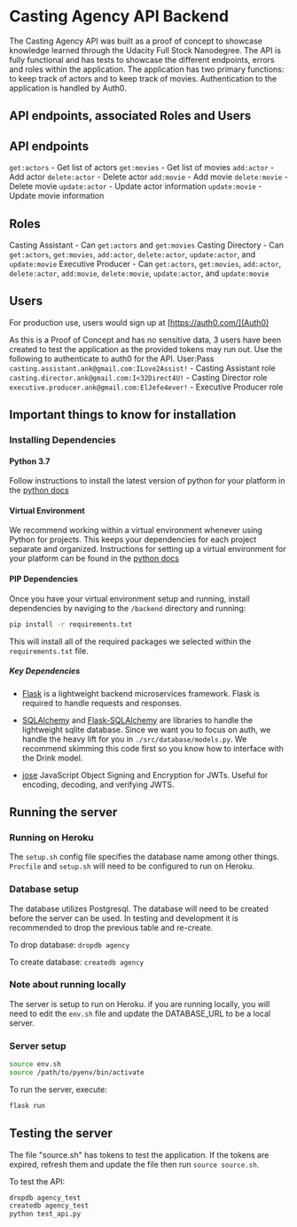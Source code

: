 # Casting Agency API Backend

The Casting Agency API was built as a proof of concept to showcase knowledge learned through the Udacity Full Stock Nanodegree.  The API is fully functional and has tests to showcase the different endpoints, errors and roles within the application.  The application has two primary functions: to keep track of actors and to keep track of movies.  Authentication to the application is handled by Auth0.

## API endpoints, associated Roles and Users

## API endpoints
`get:actors` - Get list of actors
`get:movies` - Get list of movies
`add:actor` - Add actor 
`delete:actor` - Delete actor
`add:movie` - Add movie
`delete:movie` - Delete movie
`update:actor` - Update actor information
`update:movie` - Update movie information


## Roles
Casting Assistant - Can `get:actors` and `get:movies`
Casting Directory - Can `get:actors`, `get:movies`, `add:actor`, `delete:actor`, `update:actor`, and `update:movie` 
Executive Producer - Can `get:actors`, `get:movies`, `add:actor`, `delete:actor`, `add:movie`, `delete:movie`, `update:actor`, and `update:movie` 

## Users
For production use, users would sign up at [https://auth0.com/](Auth0)

As this is a Proof of Concept and has no sensitive data, 3 users have been created to test the application as the provided tokens may run out.  Use the following to authenticate to auth0 for the API.
User:Pass
`casting.assistant.ank@gmail.com:ILove2Assist!`  - Casting Assistant role
`casting.director.ank@gmail.com:I<32Direct4U!` - Casting Director role
`executive.producer.ank@gmail.com:ElJefe4ever!` - Executive Producer role

## Important things to know for installation

### Installing Dependencies

#### Python 3.7

Follow instructions to install the latest version of python for your platform in the [python docs](https://docs.python.org/3/using/unix.html#getting-and-installing-the-latest-version-of-python)

#### Virtual Environment

We recommend working within a virtual environment whenever using Python for projects. This keeps your dependencies for each project separate and organized. Instructions for setting up a virtual environment for your platform can be found in the [python docs](https://packaging.python.org/guides/installing-using-pip-and-virtual-environments/)

#### PIP Dependencies

Once you have your virtual environment setup and running, install dependencies by naviging to the `/backend` directory and running:

```bash
pip install -r requirements.txt
```

This will install all of the required packages we selected within the `requirements.txt` file.

##### Key Dependencies

- [Flask](http://flask.pocoo.org/) is a lightweight backend microservices framework. Flask is required to handle requests and responses.

- [SQLAlchemy](https://www.sqlalchemy.org/) and [Flask-SQLAlchemy](https://flask-sqlalchemy.palletsprojects.com/en/2.x/) are libraries to handle the lightweight sqlite database. Since we want you to focus on auth, we handle the heavy lift for you in `./src/database/models.py`. We recommend skimming this code first so you know how to interface with the Drink model.

- [jose](https://python-jose.readthedocs.io/en/latest/) JavaScript Object Signing and Encryption for JWTs. Useful for encoding, decoding, and verifying JWTS.

## Running the server

### Running on Heroku
The `setup.sh` config file specifies the database name among other things.  `Procfile` and `setup.sh` will need to be configured to run on Heroku.

### Database setup
The database utilizes Postgresql.  The database will need to be created before the server can be used.  In testing and development it is recommended to drop the previous table and re-create.

To drop database:
`dropdb agency`

To create database:
`createdb agency`

### Note about running locally
The server is setup to run on Heroku.  if you are running locally, you will need to edit the `env.sh` file and update the DATABASE_URL to be a local server.  

### Server setup
```bash
source env.sh
source /path/to/pyenv/bin/activate
```

To run the server, execute:

```bash
flask run
```

## Testing the server
The file "source.sh" has tokens to test the application.  If the tokens are expired, refresh them and update the file then run `source source.sh`.

To test the API:
```bash
dropdb agency_test
createdb agency_test
python test_api.py
```